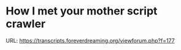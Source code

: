# How I met your mother script crawler

URL: https://transcripts.foreverdreaming.org/viewforum.php?f=177
